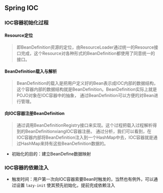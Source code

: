 ## Spring IOC

### IOC容器初始化过程

#### Resource定位
> 即BeanDefinition资源的定位，由ResourceLoader通过统一的Resource接口完成，这个Resource对各种形式的BeanDefinition都使用了同意统一的接口。


#### BeanDefinition载入与解析
> BeanDefinition的载入是把用户定义好的Bean表示成IOC内部的数据结构，这个容器内部的数据结构就是BeanDefinition。BeanDefinition实际上就是POJO对象在IOC容器中的抽象，
通过BeanDefinition可以方便的对Bean进行管理。

#### 向IOC容器注册BeanDefinition
> 通过调用BeanDefinitionRegistry接口来实现。这个过程把载入过程解析得到的BeanDefinitionxiangIOC容器注册。
> 通过分析，我们可以看到，在IOC容器内部将BeanDefinition注入到一个HashMap中去，IOC容器就是通过HashMap来持有这些BeanDefinition数据的。

* 初始化的目的：建立BeanDefine数据映射

### IOC容器的依赖注入

* 触发时间：用户第一次向IOC容器索要Bean时触发的，当然也有例外，可以通过设置 `lazy-init` 使其预先初始化，提前完成依赖注入
